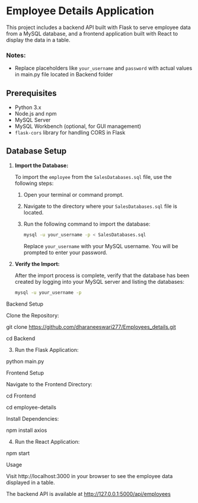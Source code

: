 # Employee Details Application

This project includes a backend API built with Flask to serve employee data from a MySQL database, and a frontend application built with React to display the data in a table.


### Notes:

- Replace placeholders like `your_username` and `password` with actual values in main.py file located in Backend folder


## Prerequisites

- Python 3.x
- Node.js and npm
- MySQL Server
- MySQL Workbench (optional, for GUI management)
- `flask-cors` library for handling CORS in Flask

## Database Setup

1. **Import the Database:**

   To import the `employee` from the `SalesDatabases.sql` file, use the following steps:

   1. Open your terminal or command prompt.
   2. Navigate to the directory where your `SalesDatabases.sql` file is located.
   3. Run the following command to import the database:

      ```bash
      mysql -u your_username -p < SalesDatabases.sql
      ```

      Replace `your_username` with your MySQL username. You will be prompted to enter your password.

2. **Verify the Import:**

   After the import process is complete, verify that the database has been created by logging into your MySQL server and listing the databases:

   ```bash
   mysql -u your_username -p

   
Backend Setup

Clone the Repository:

git clone https://github.com/dharaneeswari277/Employees_details.git

cd Backend
   
3. Run the Flask Application:
   
python main.py

Frontend Setup

Navigate to the Frontend Directory:

cd Frontend

cd employee-details

Install Dependencies:

npm install axios

4. Run the React Application:

npm start


Usage

Visit http://localhost:3000 in your browser to see the employee data displayed in a table.

The backend API is available at http://127.0.0.1:5000/api/employees

  
